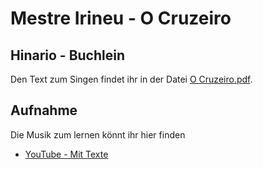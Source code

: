  # Mestre Irineu  - O Cruzeiro

 ## Hinario - Buchlein
 Den Text zum Singen findet ihr in der Datei [O Cruzeiro.pdf](https://github.com/Ceu-Da-Luz-De-Jesus/hinarien/blob/main/Mestre_Irineu/O_Cruzeiro.pdf).


 ## Aufnahme
 Die Musik zum lernen könnt ihr hier finden 
* [YouTube - Mit Texte ](https://youtube.com/playlist?list=PLMDPwRXwEk238Ixfse4vElhnXI0d2s8kO&si=Em-nesMuVTtKo6VW)
